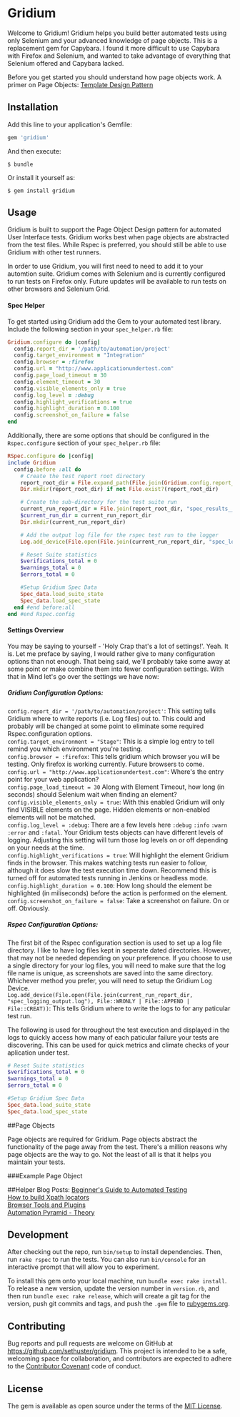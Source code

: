 # Gridium

Welcome to Gridium! Gridium helps you build better automated tests using only Selenium and your advanced knowledge of page objects.  This is a replacement gem for Capybara.  I found it more difficult to use Capybara with Firefox and Selenium, and wanted to take advantage of everything that Selenium offered and Capybara lacked.

Before you get started you should understand how page objects work.  A primer on Page Objects:
[Template Design Pattern](http://www.electricsheepdreams.com/blog/2014/12/4/template-design-pattern-the-first-avenger)

## Installation

Add this line to your application's Gemfile:

```ruby
gem 'gridium'
```

And then execute:

    $ bundle

Or install it yourself as:

    $ gem install gridium

## Usage

Gridium is built to support the Page Object Design pattern for automated User Interface tests.  Gridium works best when page objects are abstracted from the test files.  While Rspec is preferred, you should still be able to use Gridium with other test runners.  

In order to use Gridium, you will first need to need to add it to your automtion suite.  Gridium comes with Selenium and is currently configured to run tests on Firefox only.  Future updates will be available to run tests on other browsers and Selenium Grid.

#### Spec Helper
To get started using Gridium add the Gem to your automated test library.  Include the following section in your `spec_helper.rb` file:

```ruby
Gridium.configure do |config|
  config.report_dir = '/path/to/automation/project'
  config.target_environment = "Integration"
  config.browser = :firefox
  config.url = "http://www.applicationundertest.com"
  config.page_load_timeout = 30
  config.element_timeout = 30
  config.visible_elements_only = true
  config.log_level = :debug
  config.highlight_verifications = true
  config.highlight_duration = 0.100
  config.screenshot_on_failure = false
end
```

Additionally, there are some options that should be configured in the `Rspec.configure` section of your `spec_helper.rb` file:

```ruby
RSpec.configure do |config|
include Gridium
  config.before :all do
    # Create the test report root directory
    report_root_dir = File.expand_path(File.join(Gridium.config.report_dir, 'spec_reports'))
    Dir.mkdir(report_root_dir) if not File.exist?(report_root_dir)

    # Create the sub-directory for the test suite run
    current_run_report_dir = File.join(report_root_dir, "spec_results__" +               DateTime.now.strftime("%m_%d_%Y__%H_%M_%S"))
    $current_run_dir = current_run_report_dir
    Dir.mkdir(current_run_report_dir)

    # Add the output log file for the rspec test run to the logger
    Log.add_device(File.open(File.join(current_run_report_dir, "spec_logging_output.log"), File::WRONLY | File::APPEND | File::CREAT))

    # Reset Suite statistics
    $verifications_total = 0
    $warnings_total = 0
    $errors_total = 0

    #Setup Gridium Spec Data
    Spec_data.load_suite_state
    Spec_data.load_spec_state
  end #end before:all
end #end Rspec.config
```

#### Settings Overview

You may be saying to yourself - 'Holy Crap that's a lot of settings!'.  Yeah.  It is.  Let me preface by saying, I would rather give to many configuration options than not enough.  That being said, we'll probably take some away at some point or make combine them into fewer configuration settings.  With that in Mind let's go over the settings we have now:

##### Gridium Configuration Options:  
`config.report_dir = '/path/to/automation/project'`: This setting tells Gridium where to write reports (i.e. Log files) out to.  This could and probably will be changed at some point to eliminate some required Rspec.configuration options.  
`config.target_environment = "Stage"`: This is a simple log entry to tell remind you which environment you're testing.  
`config.browser = :firefox`: This tells gridium which browser you will be testing.  Only firefox is working currently.  Future browsers to come.  
`config.url = "http://www.applicationundertest.com"`: Where's the entry point for your web application?  
`config.page_load_timeout = 30` Along with Element Timeout, how long (in seconds) should Selenium wait when finding an element?  
`config.visible_elements_only = true`: With this enabled Gridium will only find VISIBLE elements on the page.  Hidden elements or non-enabled elements will not be matched.  
`config.log_level = :debug`: There are a few levels here `:debug` `:info` `:warn` `:error` and `:fatal`.  Your Gridium tests objects can have different levels of logging.  Adjusting this setting will turn those log levels on or off depending on your needs at the time.  
`config.highlight_verifications = true`: Will highlight the element Gridium finds in the browser.  This makes watching tests run easier to follow, although it does slow the test execution time down.  Recommend this is turned off for automated tests running in Jenkins or headless mode.
`config.highlight_duration = 0.100`: How long should the element be highlighted (in miliseconds) before the action is performed on the element.
`config.screenshot_on_failure = false`: Take a screenshot on failure.  On or off. Obviously.

##### Rspec Configuration Options:  
The first bit of the Rspec configuration section is used to set up a log file directory.  I like to have log files kept in seperate dated directories.  However, that may not be needed depending on your preference.  If you choose to use a single directory for your log files, you will need to make sure that the log file name is unique, as screenshots are saved into the same directory.  Whichever method you prefer, you will need to setup the Gridium Log Device.  
`Log.add_device(File.open(File.join(current_run_report_dir, "spec_logging_output.log"), File::WRONLY | File::APPEND | File::CREAT))`: This tells Gridium where to write the logs to for any paticular test run.

The following is used for throughout the test execution and displayed in the logs to quickly access how many of each paticular failure your tests are discovering.  This can be used for quick metrics and climate checks of your aplication under test.
```ruby
# Reset Suite statistics
$verifications_total = 0
$warnings_total = 0
$errors_total = 0

#Setup Gridium Spec Data
Spec_data.load_suite_state
Spec_data.load_spec_state
```

##Page Objects

Page objects are required for Gridium.  Page objects abstract the functionality of the page away from the test.  There's a million reasons why page objects are the way to go.  Not the least of all is that it helps you maintain your tests.

###Example Page Object



##Helper Blog Posts:
[Beginner's Guide to Automated Testing](http://www.electricsheepdreams.com/2014/12/4/a-beginners-guide-to-automated-test-design)  
[How to build Xpath locators](http://www.electricsheepdreams.com/2014/12/4/1wq9pbds8m9vktez0qc2w0r0xxlhp6)  
[Browser Tools and Plugins](http://www.electricsheepdreams.com/2014/12/4/su5lssyi84k4ycrmuaceuswbf9ojwr)  
[Automation Pyramid - Theory](http://www.electricsheepdreams.com/2014/12/4/zje1wyef0621gv1w4r7tn3g7h3j19h)  


## Development

After checking out the repo, run `bin/setup` to install dependencies. Then, run `rake rspec` to run the tests. You can also run `bin/console` for an interactive prompt that will allow you to experiment.

To install this gem onto your local machine, run `bundle exec rake install`. To release a new version, update the version number in `version.rb`, and then run `bundle exec rake release`, which will create a git tag for the version, push git commits and tags, and push the `.gem` file to [rubygems.org](https://rubygems.org).

## Contributing

Bug reports and pull requests are welcome on GitHub at https://github.com/sethuster/gridium. This project is intended to be a safe, welcoming space for collaboration, and contributors are expected to adhere to the [Contributor Covenant](contributor-covenant.org) code of conduct.


## License

The gem is available as open source under the terms of the [MIT License](http://opensource.org/licenses/MIT).

